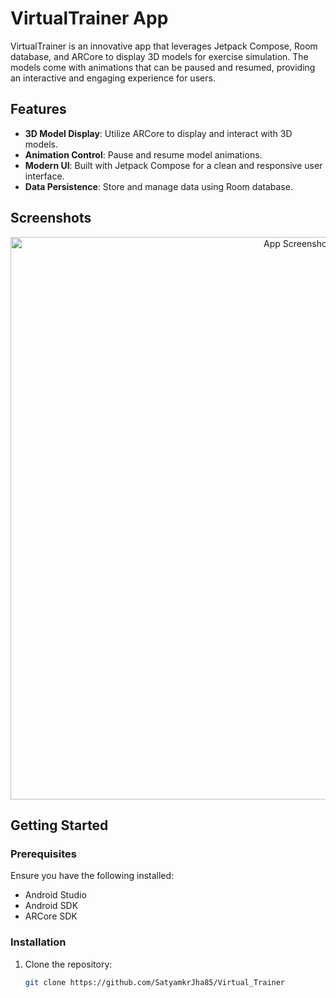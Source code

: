# VirtualTrainer App

VirtualTrainer is an innovative app that leverages Jetpack Compose, Room database, and ARCore to display 3D models for exercise simulation. The models come with animations that can be paused and resumed, providing an interactive and engaging experience for users.

## Features

- **3D Model Display**: Utilize ARCore to display and interact with 3D models.
- **Animation Control**: Pause and resume model animations.
- **Modern UI**: Built with Jetpack Compose for a clean and responsive user interface.
- **Data Persistence**: Store and manage data using Room database.

## Screenshots

<p align="center">
  <img src="https://github.com/SatyamkrJha85/Virtual_Trainer/assets/111700337/9e70a1d8-f05d-49c6-b174-2b810bb90e3d" width="900dp" alt="App Screenshot"/>
</p>

## Getting Started

### Prerequisites

Ensure you have the following installed:

- Android Studio
- Android SDK
- ARCore SDK

### Installation

1. Clone the repository:
   ```sh
   git clone https://github.com/SatyamkrJha85/Virtual_Trainer
